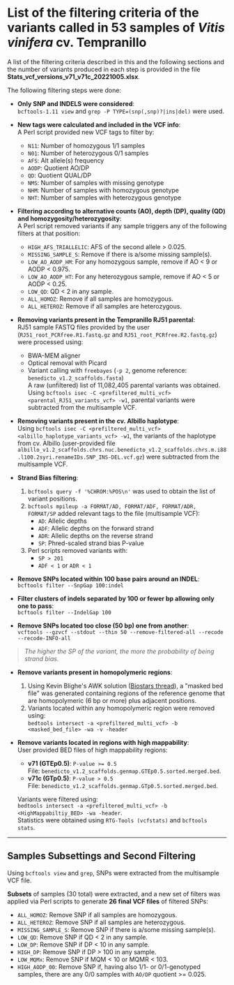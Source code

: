# List of the filtering criteria of the variants called in 53 samples of *Vitis vinifera* cv. Tempranillo

A list of the filtering criteria described in this and the following sections and the number of variants produced in each step is provided in the file **Stats_vcf_versions_v71_v71c_20221005.xlsx**.  

The following filtering steps were done:

- **Only SNP and INDELS were considered**:  
  `bcftools-1.11 view` and `grep -P TYPE=(snp(,snp)?|ins|del)` were used.

- **New tags were calculated and included in the VCF info**:  
  A Perl script provided new VCF tags to filter by:  
  - `N11`: Number of homozygous 1/1 samples  
  - `N01`: Number of heterozygous 0/1 samples  
  - `AFS`: Alt allele(s) frequency  
  - `AODP`: Quotient AO/DP  
  - `QD`: Quotient QUAL/DP  
  - `NMS`: Number of samples with missing genotype  
  - `NHM`: Number of samples with homozygous genotype  
  - `NHT`: Number of samples with heterozygous genotype  

- **Filtering according to alternative counts (AO), depth (DP), quality (QD) and homozygosity/heterozygosity**:  
  A Perl script removed variants if any sample triggers any of the following filters at that position:  
  - `HIGH_AFS_TRIALLELIC`: AFS of the second allele > 0.025.  
  - `MISSING_SAMPLE_S`: Remove if there is a/some missing sample(s).  
  - `LOW_AO_AODP_HM`: For any homozygous sample, remove if AO < 9 or AODP < 0.975.  
  - `LOW_AO_AODP_HT`: For any heterozygous sample, remove if AO < 5 or AODP < 0.25.  
  - `LOW_QD`: QD < 2 in any sample.  
  - `ALL_HOMOZ`: Remove if all samples are homozygous.  
  - `ALL_HETEROZ`: Remove if all samples are heterozygous.  

- **Removing variants present in the Tempranillo RJ51 parental**:  
  RJ51 sample FASTQ files provided by the user (`RJ51_root_PCRfree.R1.fastq.gz` and `RJ51_root_PCRfree.R2.fastq.gz`) were processed using:  
  - BWA-MEM aligner  
  - Optical removal with Picard  
  - Variant calling with `freebayes` (`-p 2`, genome reference: `benedicto_v1.2_scaffolds.fasta`)  
  A raw (unfiltered) list of 11,082,405 parental variants was obtained.  
  Using `bcftools isec -C <prefiltered_multi_vcf> <parental_RJ51_variants_vcf> -w1`, parental variants were subtracted from the multisample VCF.

- **Removing variants present in the cv. Albillo haplotype**:  
  Using `bcftools isec -C <prefiltered_multi_vcf> <albillo_haplotype_variants_vcf> -w1`, the variants of the haplotype from cv. Albillo (user-provided file `albillo_v1.2_scaffolds.chrs.nuc.benedicto_v1.2_scaffolds.chrs.m.i88.l100.2syri.renameIDs.SNP_INS-DEL.vcf.gz`) were subtracted from the multisample VCF.

- **Strand Bias filtering**:  
  1. `bcftools query -f '%CHROM:%POS\n'` was used to obtain the list of variant positions.  
  2. `bcftools mpileup -a FORMAT/AD, FORMAT/ADF, FORMAT/ADR, FORMAT/SP` added relevant tags to the file (multisample VCF):  
     - `AD`: Allelic depths  
     - `ADF`: Allelic depths on the forward strand  
     - `ADR`: Allelic depths on the reverse strand  
     - `SP`: Phred-scaled strand bias P-value  
  3. Perl scripts removed variants with:  
     - `SP > 201`  
     - `ADF < 1` or `ADR < 1`

- **Remove SNPs located within 100 base pairs around an INDEL**:  
  `bcftools filter --SnpGap 100:indel`

- **Filter clusters of indels separated by 100 or fewer bp allowing only one to pass**:  
  `bcftools filter --IndelGap 100`

- **Remove SNPs located too close (50 bp) one from another**:  
  `vcftools --gzvcf --stdout --thin 50 --remove-filtered-all --recode --recode-INFO-all`

> *The higher the SP of the variant, the more the probability of being strand bias.*

- **Remove variants present in homopolymeric regions**:  
  1. Using Kevin Blighe's AWK solution ([Biostars thread](https://www.biostars.org/p/379454/)), a "masked bed file" was generated containing regions of the reference genome that are homopolymeric (6 bp or more) plus adjacent positions.  
  2. Variants located within any homopolymeric region were removed using:  
     `bedtools intersect -a <prefiltered_multi_vcf> -b <masked_bed_file> -wa -v -header`

- **Remove variants located in regions with high mappability**:  
  User provided BED files of high mappability regions:  
  - **v71 (GTEp0.5)**: `P-value >= 0.5`  
    File: `benedicto_v1.2_scaffolds.genmap.GTEp0.5.sorted.merged.bed`.  
  - **v71c (GTp0.5)**: `P-value > 0.5`  
    File: `benedicto_v1.2_scaffolds.genmap.GTp0.5.sorted.merged.bed`.  

  Variants were filtered using:  
  `bedtools intersect -a <prefiltered_multi_vcf> -b <HighMappabiltiy_BED> -wa -header`.  
  Statistics were obtained using `RTG-Tools (vcfstats)` and `bcftools stats`.

---

## Samples Subsettings and Second Filtering

Using `bcftools view` and `grep`, SNPs were extracted from the multisample VCF file.  

**Subsets** of samples (30 total) were extracted, and a new set of filters was applied via Perl scripts to generate **26 final VCF files** of filtered SNPs:

- `ALL_HOMOZ`: Remove SNP if all samples are homozygous.  
- `ALL_HETEROZ`: Remove SNP if all samples are heterozygous.  
- `MISSING_SAMPLE_S`: Remove SNP if there is a/some missing sample(s).  
- `LOW_QD`: Remove SNP if QD < 2 in any sample.  
- `LOW_DP`: Remove SNP if DP < 10 in any sample.  
- `HIGH_DP`: Remove SNP if DP > 100 in any sample.  
- `LOW_MQMx`: Remove SNP if MQM < 10 or MQMR < 103.  
- `HIGH_AODP_00`: Remove SNP if, having also 1/1- or 0/1-genotyped samples, there are any 0/0 samples with `AO/DP` quotient >= 0.025.
